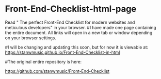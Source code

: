 # Front-End-Checklist-html-page
Read " The perfect Front-End Checklist for modern websites and meticulous developers" in your browser.
#I have made  one page containing the entire document.
All links will open in a new  tab or window  depending on your browser settings.

#I will be changing and updating this soon, but for now it is viewable  at:
https://stanwmusic.github.io/Front-End-Checklist-in-html

#The original entire repository is here: 

https://github.com/stanwmusic/Front-End-Checklist
